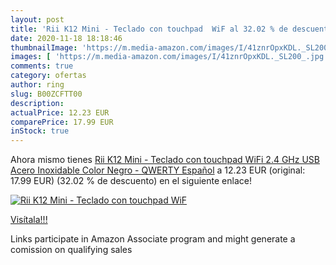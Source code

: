 ```yaml
---
layout: post
title: 'Rii K12 Mini - Teclado con touchpad  WiF al 32.02 % de descuento'
date: 2020-11-18 18:18:46
thumbnailImage: 'https://m.media-amazon.com/images/I/41znrOpxKDL._SL200_.jpg'
images: [ 'https://m.media-amazon.com/images/I/41znrOpxKDL._SL200_.jpg' ]
comments: true
category: ofertas
author: ring
slug: B00ZCFTT00
description:
actualPrice: 12.23 EUR
comparePrice: 17.99 EUR
inStock: true
---
```


Ahora mismo tienes [Rii K12 Mini - Teclado con touchpad  WiFi 2.4 GHz  USB  Acero Inoxidable   Color Negro - QWERTY Español](https://www.amazon.es/dp/B00ZCFTT00/?tag=tolees-21) a 12.23 EUR (original: 17.99 EUR) (32.02 %  de descuento) en el siguiente enlace!

[![Rii K12 Mini - Teclado con touchpad  WiF](https://m.media-amazon.com/images/I/41znrOpxKDL._SL200_.jpg)](https://www.amazon.es/dp/B00ZCFTT00/?tag=tolees-21)

[Visítala!!!](https://www.amazon.es/dp/B00ZCFTT00/?tag=tolees-21)

Links participate in Amazon Associate program and might generate a comission on qualifying sales

